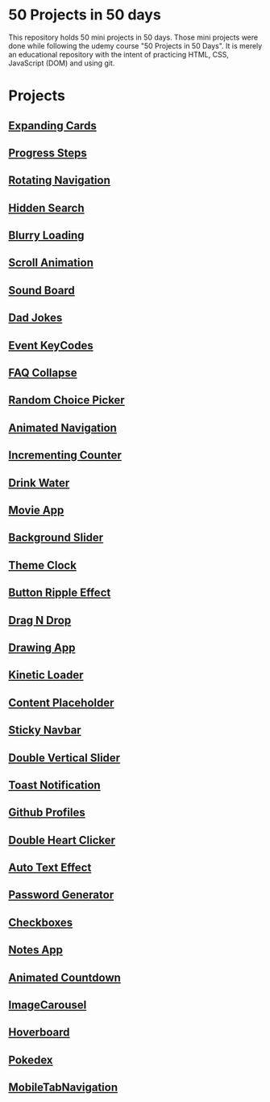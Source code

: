 # 50 Projects in 50 days

This repository holds 50 mini projects in 50 days. Those mini projects were done while following the udemy course "50 Projects in 50 Days". It is merely an educational repository with
the intent of practicing HTML, CSS, JavaScript (DOM) and using git.

# Projects

## [Expanding Cards](https://github.com/Tales-Andrade/50projects-50days/tree/main/ExpandingCards)

## [Progress Steps](https://github.com/Tales-Andrade/50projects-50days/tree/main/ProgressSteps)

## [Rotating Navigation](https://github.com/Tales-Andrade/50projects-50days/tree/main/RotatingNavigation)

## [Hidden Search](https://github.com/Tales-Andrade/50projects-50days/tree/main/HiddenSearch)

## [Blurry Loading](https://github.com/Tales-Andrade/50projects-50days/tree/main/BlurryLoading)

## [Scroll Animation](https://github.com/Tales-Andrade/50projects-50days/tree/main/ScrollAnimation)

## [Sound Board](https://github.com/Tales-Andrade/50projects-50days/tree/main/SoundBoard)

## [Dad Jokes](https://github.com/Tales-Andrade/50projects-50days/tree/main/DadJokes)

## [Event KeyCodes](https://github.com/Tales-Andrade/50projects-50days/tree/main/EventKeyCodes)

## [FAQ Collapse](https://github.com/Tales-Andrade/50projects-50days/tree/main/FAQCollapse)

## [Random Choice Picker](https://github.com/Tales-Andrade/50projects-50days/tree/main/RandomChoicePicker)

## [Animated Navigation](https://github.com/Tales-Andrade/50projects-50days/tree/main/AnimatedNavigation)

## [Incrementing Counter](https://github.com/Tales-Andrade/50projects-50days/tree/main/IncrementingCounter)

## [Drink Water](https://github.com/Tales-Andrade/50projects-50days/tree/main/DrinkWater)

## [Movie App](https://github.com/Tales-Andrade/50projects-50days/tree/main/MovieApp)

## [Background Slider](https://github.com/Tales-Andrade/50projects-50days/tree/main/BackgroundSlider)

## [Theme Clock](https://github.com/Tales-Andrade/50projects-50days/tree/main/ThemeClock)

## [Button Ripple Effect](https://github.com/Tales-Andrade/50projects-50days/tree/main/ButtonRippleEffect)

## [Drag N Drop](https://github.com/Tales-Andrade/50projects-50days/tree/main/DragNDrop)

## [Drawing App](https://github.com/Tales-Andrade/50projects-50days/tree/main/DrawingApp)

## [Kinetic Loader](https://github.com/Tales-Andrade/50projects-50days/tree/main/KineticLoader)

## [Content Placeholder](https://github.com/Tales-Andrade/50projects-50days/tree/main/ContentPlaceholder)

## [Sticky Navbar](https://github.com/Tales-Andrade/50projects-50days/tree/main/StickyNavbar)

## [Double Vertical Slider](https://github.com/Tales-Andrade/50projects-50days/tree/main/DoubleVerticalSlider)

## [Toast Notification](https://github.com/Tales-Andrade/50projects-50days/tree/main/ToastNotification)

## [Github Profiles](https://github.com/Tales-Andrade/50projects-50days/tree/main/GithubProfiles)

## [Double Heart Clicker](https://github.com/Tales-Andrade/50projects-50days/tree/main/DoubleHeartClicker)

## [Auto Text Effect](https://github.com/Tales-Andrade/50projects-50days/tree/main/AutoTextEffect)

## [Password Generator](https://github.com/Tales-Andrade/50projects-50days/tree/main/PasswordGenerator)

## [Checkboxes](https://github.com/Tales-Andrade/50projects-50days/tree/main/Checkboxes)

## [Notes App](https://github.com/Tales-Andrade/50projects-50days/tree/main/NotesApp)

## [Animated Countdown](https://github.com/Tales-Andrade/50projects-50days/tree/main/AnimatedCountdown)

## [ImageCarousel](https://github.com/Tales-Andrade/50projects-50days/tree/main/ImageCarousel)

## [Hoverboard](https://github.com/Tales-Andrade/50projects-50days/tree/main/Hoverboard)

## [Pokedex](https://github.com/Tales-Andrade/50projects-50days/tree/main/Pokedex)

## [MobileTabNavigation](https://github.com/Tales-Andrade/50projects-50days/tree/main/MobileTabNavigation)